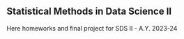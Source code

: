 ## Statistical Methods in Data Science II

Here homeworks and final project for SDS II - A.Y. 2023-24
